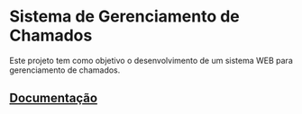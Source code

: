 # Sistema de Gerenciamento de Chamados

Este projeto tem como objetivo o desenvolvimento de um sistema WEB para gerenciamento de chamados.

## [Documentação](https://github.com/augustoberwaldt/syscall/wiki)
